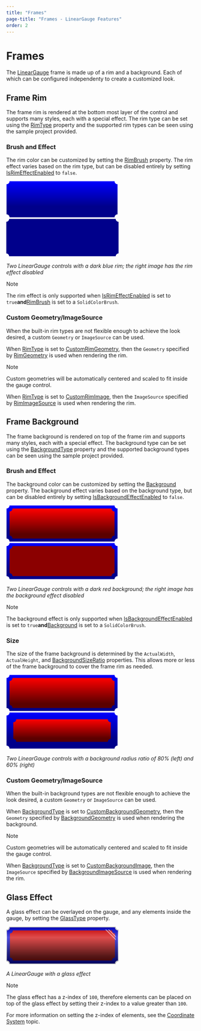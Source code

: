```yaml
---
title: "Frames"
page-title: "Frames - LinearGauge Features"
order: 2
---
```

# Frames

The [LinearGauge](xref:@ActiproUIRoot.Controls.Gauge.LinearGauge) frame is made up of a rim and a background.  Each of which can be configured independenty to create a customized look.

## Frame Rim

The frame rim is rendered at the bottom most layer of the control and supports many styles, each with a special effect. The rim type can be set using the [RimType](xref:@ActiproUIRoot.Controls.Gauge.Primitives.RectangularGaugeBase.RimType) property and the supported rim types can be seen using the sample project provided.

### Brush and Effect

The rim color can be customized by setting the [RimBrush](xref:@ActiproUIRoot.Controls.Gauge.Primitives.GaugeBase.RimBrush) property. The rim effect varies based on the rim type, but can be disabled entirely by setting [IsRimEffectEnabled](xref:@ActiproUIRoot.Controls.Gauge.Primitives.GaugeBase.IsRimEffectEnabled) to `false`.

![Screenshot](../images/linear-gauge-frame-rim.png)![Screenshot](../images/linear-gauge-frame-rim-no-effect.png)

*Two LinearGauge controls with a dark blue rim; the right image has the rim effect disabled*

> [!NOTE]
> The rim effect is only supported when [IsRimEffectEnabled](xref:@ActiproUIRoot.Controls.Gauge.Primitives.GaugeBase.IsRimEffectEnabled) is set to `true`**and**[RimBrush](xref:@ActiproUIRoot.Controls.Gauge.Primitives.GaugeBase.RimBrush) is set to a `SolidColorBrush`.

### Custom Geometry/ImageSource

When the built-in rim types are not flexible enough to achieve the look desired, a custom `Geometry` or `ImageSource` can be used.

When [RimType](xref:@ActiproUIRoot.Controls.Gauge.Primitives.RectangularGaugeBase.RimType) is set to [CustomRimGeometry](xref:@ActiproUIRoot.Controls.Gauge.RectangularRimType.CustomRimGeometry), then the `Geometry` specified by [RimGeometry](xref:@ActiproUIRoot.Controls.Gauge.Primitives.RectangularGaugeBase.RimGeometry) is used when rendering the rim.

> [!NOTE]
> Custom geometries will be automatically centered and scaled to fit inside the gauge control.

When [RimType](xref:@ActiproUIRoot.Controls.Gauge.Primitives.RectangularGaugeBase.RimType) is set to [CustomRimImage](xref:@ActiproUIRoot.Controls.Gauge.RectangularRimType.CustomRimImage), then the `ImageSource` specified by [RimImageSource](xref:@ActiproUIRoot.Controls.Gauge.Primitives.RectangularGaugeBase.RimImageSource) is used when rendering the rim.

## Frame Background

The frame background is rendered on top of the frame rim and supports many styles, each with a special effect.  The background type can be set using the [BackgroundType](xref:@ActiproUIRoot.Controls.Gauge.Primitives.RectangularGaugeBase.BackgroundType) property and the supported background types can be seen using the sample project provided.

### Brush and Effect

The background color can be customized by setting the [Background](xref:@ActiproUIRoot.Controls.Gauge.Primitives.GaugeBase.Background) property. The background effect varies based on the background type, but can be disabled entirely by setting [IsBackgroundEffectEnabled](xref:@ActiproUIRoot.Controls.Gauge.Primitives.GaugeBase.IsBackgroundEffectEnabled) to `false`.

![Screenshot](../images/linear-gauge-frame-background.png)![Screenshot](../images/linear-gauge-frame-background-no-effect.png)

*Two LinearGauge controls with a dark red background; the right image has the background effect disabled*

> [!NOTE]
> The background effect is only supported when [IsBackgroundEffectEnabled](xref:@ActiproUIRoot.Controls.Gauge.Primitives.GaugeBase.IsBackgroundEffectEnabled) is set to `true`**and**[Background](xref:@ActiproUIRoot.Controls.Gauge.Primitives.GaugeBase.Background) is set to a `SolidColorBrush`.

### Size

The size of the frame background is determined by the `ActualWidth`, `ActualHeight`, and [BackgroundSizeRatio](xref:@ActiproUIRoot.Controls.Gauge.Primitives.RectangularGaugeBase.BackgroundSizeRatio) properties. This allows more or less of the frame background to cover the frame rim as needed.

![Screenshot](../images/linear-gauge-frame-background.png)![Screenshot](../images/linear-gauge-frame-background60-percent.png)

*Two LinearGauge controls with a background radius ratio of 80% (left) and 60% (right)*

### Custom Geometry/ImageSource

When the built-in background types are not flexible enough to achieve the look desired, a custom `Geometry` or `ImageSource` can be used.

When [BackgroundType](xref:@ActiproUIRoot.Controls.Gauge.Primitives.RectangularGaugeBase.BackgroundType) is set to [CustomBackgroundGeometry](xref:@ActiproUIRoot.Controls.Gauge.RectangularBackgroundType.CustomBackgroundGeometry), then the `Geometry` specified by [BackgroundGeometry](xref:@ActiproUIRoot.Controls.Gauge.Primitives.RectangularGaugeBase.BackgroundGeometry) is used when rendering the background.

> [!NOTE]
> Custom geometries will be automatically centered and scaled to fit inside the gauge control.

When [BackgroundType](xref:@ActiproUIRoot.Controls.Gauge.Primitives.RectangularGaugeBase.BackgroundType) is set to [CustomBackgroundImage](xref:@ActiproUIRoot.Controls.Gauge.RectangularBackgroundType.CustomBackgroundImage), then the `ImageSource` specified by [BackgroundImageSource](xref:@ActiproUIRoot.Controls.Gauge.Primitives.RectangularGaugeBase.BackgroundImageSource) is used when rendering the rim.

## Glass Effect

A glass effect can be overlayed on the gauge, and any elements inside the gauge, by setting the [GlassType](xref:@ActiproUIRoot.Controls.Gauge.Primitives.RectangularGaugeBase.GlassType) property.

![Screenshot](../images/linear-gauge-frame-glass-effect.png)

*A LinearGauge with a glass effect*

> [!NOTE]
> 
> The glass effect has a z-index of `100`, therefore elements can be placed on top of the glass effect by setting their z-index to a value greater than `100`.
> 
> For more information on setting the z-index of elements, see the [Coordinate System](../coordinate-system.md) topic.
